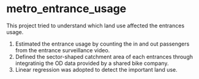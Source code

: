 # metro_entrance_usage

This project tried to understand which land use affected the entrances usage.

1. Estimated the entrance usage by counting the in and out passengers from the entrance surveillance video.
2. Defined the sector-shaped catchment area of each entrances through integratinig the OD data provided by a shared bike company.
3. Linear regression was adopted to detect the important land use.
